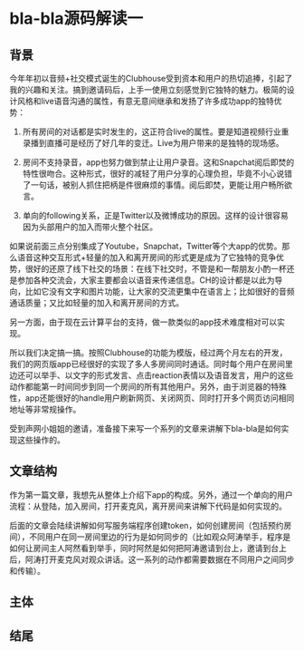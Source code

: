 # bla-bla源码解读一

## 背景

今年年初以音频+社交模式诞生的Clubhouse受到资本和用户的热切追捧，引起了我的兴趣和关注。搞到邀请码后，上手一使用立刻感觉到它独特的魅力。极简的设计风格和live语音沟通的属性，有意无意间继承和发扬了许多成功app的独特优势：

1. 所有房间的对话都是实时发生的，这正符合live的属性。要是知道视频行业重录播到直播可是经历了好几年的变迁。Live为用户带来的是独特的现场感。

2. 房间不支持录音，app也努力做到禁止让用户录音。这和Snapchat阅后即焚的特性很吻合。这种形式，很好的减轻了用户分享的心理负担，毕竟不小心说错了一句话，被别人抓住把柄是件很麻烦的事情。阅后即焚，更能让用户畅所欲言。

3. 单向的following关系，正是Twitter以及微博成功的原因。这样的设计很容易因为头部用户的加入而带火整个社区。

如果说前面三点分别集成了Youtube，Snapchat，Twitter等个大app的优势。那么语音这种交互形式+轻量的加入和离开房间的形式更是成为了它独特的竞争优势，很好的还原了线下社交的场景：在线下社交时，不管是和一帮朋友小酌一杯还是参加各种交流会，大家主要都会以语音来传递信息。CH的设计都是以此为导向，比如它没有文字和图片功能，让大家的交流更集中在语言上；比如很好的音频通话质量；又比如轻量的加入和离开房间的方式。

另一方面，由于现在云计算平台的支持，做一款类似的app技术难度相对可以实现。

所以我们决定搞一搞。按照Clubhouse的功能为模版，经过两个月左右的开发，我们的网页版app已经很好的实现了多人多房间同时通话。同时每个用户在房间里边还可以举手、以文字的形式发言、点击reaction表情以及语音发言，用户的这些动作都能第一时间同步到同一个房间的所有其他用户。另外，由于浏览器的特殊性，app还能很好的handle用户刷新网页、关闭网页、同时打开多个网页访问相同地址等非常规操作。

受到声网小姐姐的邀请，准备接下来写一个系列的文章来讲解下bla-bla是如何实现这些操作的。

<!-- Todo: 插入两个视频链接 -->

## 文章结构

作为第一篇文章，我想先从整体上介绍下app的构成。另外，通过一个单向的用户流程：从登陆，加入房间，打开麦克风，离开房间来讲解下代码是如何实现的。

后面的文章会陆续讲解如何写服务端程序创建token，如何创建房间（包括预约房间），不同用户在同一房间里边的行为是如何同步的（比如观众阿涛举手，程序是如何让房间主人阿然看到举手，同时阿然是如何把阿涛邀请到台上，邀请到台上后，阿涛打开麦克风对观众讲话。这一系列的动作都需要数据在不同用户之间同步和传输）。

## 主体

## 结尾